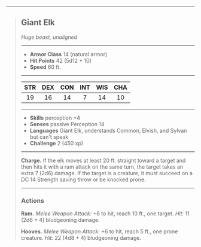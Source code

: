 ***
> ## Giant Elk
> *Huge beast, unaligned*
> 
> ***
> 
> - **Armor Class** 14 (natural armor)
> - **Hit Points** 42 (5d12 + 10)
> - **Speed** 60 ft.
> 
> ***
> 
> |STR|DEX|CON|INT|WIS|CHA|
> |:---:|:---:|:---:|:---:|:---:|:---:|
> |19|16|14|7|14|10|
> 
> ***
> 
> - **Skills** perception +4
> - **Senses** passive Perception 14
> - **Languages** Giant Elk, understands Common, Elvish, and Sylvan but can't speak
> - **Challenge** 2 (450 xp)
> 
> ***
> 
> **Charge.** If the elk moves at least 20 ft. straight toward a target and then hits it with a ram attack on the same turn, the target takes an extra 7 (2d6) damage. If the target is a creature, it must succeed on a DC 14 Strength saving throw or be knocked prone.
> 
> ***
> 
> ### Actions
> **Ram.** *Melee Weapon Attack:* +6 to hit, reach 10 ft., one target. *Hit:* 11 (2d6 + 4) bludgeoning damage.
> 
> **Hooves.** *Melee Weapon Attack:* +6 to hit, reach 5 ft., one prone creature. *Hit:* 22 (4d8 + 4) bludgeoning damage.